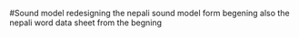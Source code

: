 #Sound model
redesigning the nepali sound model form begening
also the nepali word data sheet from the begning
